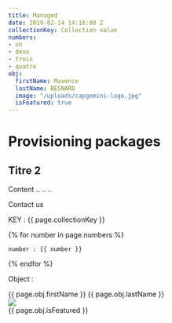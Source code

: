 ```yaml
---
title: Managed
date: 2019-02-14 14:16:00 Z
collectionKey: Collection value
numbers:
- un
- deux
- trois
- quatre
obj:
  firstName: Maxence
  lastName: BESNARD
  image: "/uploads/capgemini-logo.jpg"
  isFeatured: true
---
```


# Provisioning packages

## Titre 2

Content ..
..
..

Contact us

KEY : {{ page.collectionKey }}

{% for number in page.numbers %}

    number : {{ number }}

{% endfor %}

Object :

{{ page.obj.firstName }} {{ page.obj.lastName }}\
<img src="{{ page.obj.image }}" />\
{{ page.obj.isFeatured }}